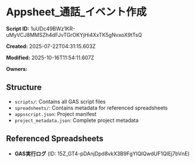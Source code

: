 # Appsheet_通話_イベント作成

**Script ID:** 1uUDc49BWz1KR-uMyVCJ8MMSZh4dFJvTGrOKYjHi4XxTK5gNvxoX9tTsQ

**Created:** 2025-07-22T04:31:15.603Z

**Modified:** 2025-10-16T11:54:11.607Z

**Owners:** 

## Structure

- `scripts/`: Contains all GAS script files
- `spreadsheets/`: Contains metadata for referenced spreadsheets
- `appsscript.json`: Project manifest
- `project_metadata.json`: Complete project metadata

## Referenced Spreadsheets

- **GAS実行ログ** (ID: 15Z_GT4-pDAnjDpd8vkX3B9FgYlQIQwdUF1QIEj7bVnE)
